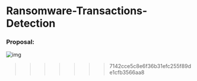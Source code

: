 
# Ransomware-Transactions-Detection

### Proposal:
![img](https://raw.githubusercontent.com/SDAIA-T5-Projects/Classification_Project/main/Proposal/Ransomware_Transactions_Detection.png)
>>>>>>> 7142cce5c8e6f36b31efc255f89de1cfb3566aa8
